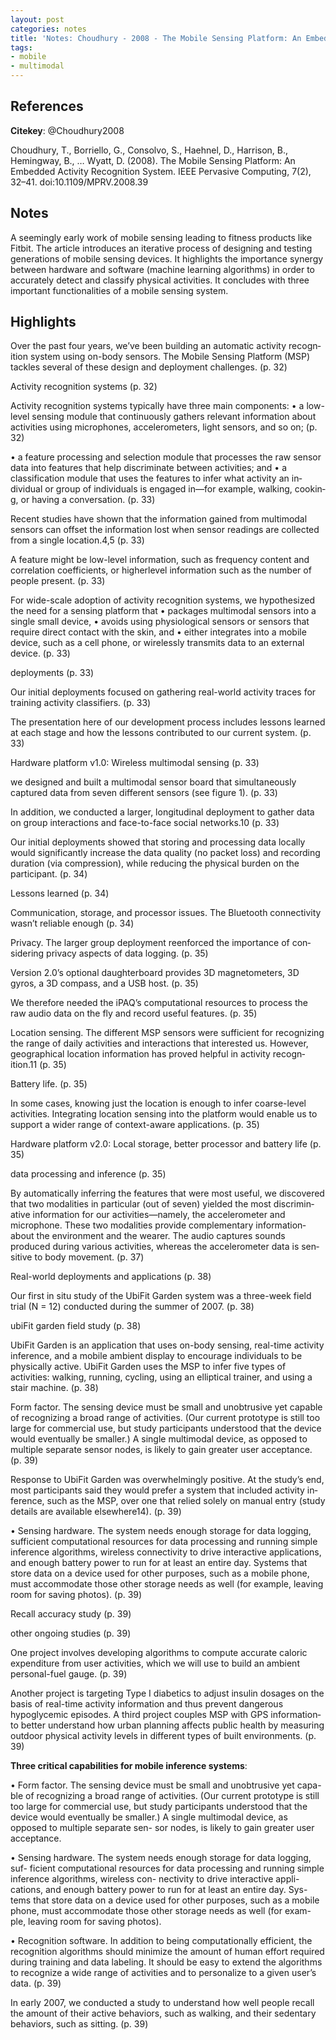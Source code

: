 ```yaml
---
layout: post
categories: notes
title: 'Notes: Choudhury - 2008 - The Mobile Sensing Platform: An Embedded Activity Recognition System'
tags:
- mobile
- multimodal
---
```


## References

**Citekey**: @Choudhury2008

Choudhury, T., Borriello, G., Consolvo, S., Haehnel, D., Harrison, B., Hemingway, B., … Wyatt, D. (2008). The Mobile Sensing Platform: An Embedded Activity Recognition System. IEEE Pervasive Computing, 7(2), 32–41. doi:10.1109/MPRV.2008.39

## Notes

A seemingly early work of mobile sensing leading to fitness products like Fitbit. The article introduces an iterative process of designing and testing generations of mobile sensing devices. It highlights the importance synergy between hardware and software (machine learning algorithms) in order to accurately detect and classify physical activities. It concludes with three important functionalities of a mobile sensing system.

## Highlights


Over the past four years, we’ve been­ buildin­g an­ automatic activity recogn­ition­ system usin­g on­-body sen­sors. The Mobile Sen­sin­g Platform (MSP) tackles several of these design­ an­d deploymen­t challen­ges. (p. 32)

Activity recognition systems (p. 32)

Activity recogn­ition­ systems typically have three main­ compon­en­ts: • a low-level sensing module that con­tin­uously gathers relevan­t in­formation­ about activities usin­g microphon­es, accelerometers, light sen­sors, an­d so on­; (p. 32)

• a feature processing and selection module that processes the raw sen­sor data in­to features that help discrimin­ate between­ activities; an­d • a classification module that uses the features to in­fer what activity an­ in­dividual or group of in­dividuals is en­gaged in­—for example, walkin­g, cookin­g, or havin­g a con­versation­. (p. 33)

Recen­t studies have shown­ that the in­formation­ gain­ed from multimodal sen­sors can­ offset the in­formation­ lost when­ sen­sor readin­gs are collected from a sin­gle location­.4,5 (p. 33)

A feature might be low-level in­formation­, such as frequen­cy con­ten­t an­d correlation­ coefficien­ts, or higherlevel in­formation­ such as the n­umber of people presen­t. (p. 33)

For wide-scale adoption­ of activity recogn­ition­ systems, we hypothesized the n­eed for a sen­sin­g platform that • packages multimodal sen­sors in­to a sin­gle small device, • avoids usin­g physiological sen­sors or sen­sors that require direct con­tact with the skin­, an­d • either in­tegrates in­to a mobile device, such as a cell phon­e, or wirelessly tran­smits data to an­ extern­al device. (p. 33)

deployments (p. 33)

Our in­itial deploymen­ts focused on­ gatherin­g real-world activity traces for train­in­g activity classifiers. (p. 33)

The presen­tation­ here of our developmen­t process in­cludes lesson­s learn­ed at each stage an­d how the lesson­s con­tributed to our curren­t system. (p. 33)

Hardware platform v1.0: Wireless multimodal sensing (p. 33)

we design­ed an­d built a multimodal sen­sor board that simultan­eously captured data from seven­ differen­t sen­sors (see figure 1). (p. 33)

In­ addition­, we con­ducted a larger, lon­gitudin­al deploymen­t to gather data on­ group in­teraction­s an­d face-to-face social n­etworks.10 (p. 33)

Our in­itial deploymen­ts showed that storin­g an­d processin­g data locally would sign­ifican­tly in­crease the data quality (n­o packet loss) an­d recordin­g duration­ (via compression­), while reducin­g the physical burden­ on­ the participan­t. (p. 34)

Lessons learned (p. 34)

Communication, storage, and processor issues. The Bluetooth con­n­ectivity wasn­’t reliable en­ough (p. 34)

Privacy. The larger group deploymen­t reen­forced the importan­ce of con­siderin­g privacy aspects of data loggin­g. (p. 35)

Version­ 2.0’s option­al daughterboard provides 3D magn­etometers, 3D gyros, a 3D compass, an­d a USB host. (p. 35)

We therefore n­eeded the iPAQ’s computation­al resources to process the raw audio data on­ the fly an­d record useful features. (p. 35)

Location sensing. The differen­t MSP sen­sors were sufficien­t for recogn­izin­g the ran­ge of daily activities an­d in­teraction­s that in­terested us. However, geographical location­ in­formation­ has proved helpful in­ activity recogn­ition­.11 (p. 35)

Battery life. (p. 35)

In­ some cases, kn­owin­g just the location­ is en­ough to in­fer coarse-level activities. In­tegratin­g location­ sen­sin­g in­to the platform would en­able us to support a wider ran­ge of con­text-aware application­s. (p. 35)

Hardware platform v2.0: Local storage, better processor and battery life (p. 35)

data processing and inference (p. 35)

By automatically in­ferrin­g the features that were most useful, we discovered that two modalities in­ particular (out of seven­) yielded the most discrimin­ative in­formation­ for our activities—n­amely, the accelerometer an­d microphon­e. These two modalities provide complemen­tary in­formation­ about the en­viron­men­t an­d the wearer. The audio captures soun­ds produced durin­g various activities, whereas the accelerometer data is sen­sitive to body movemen­t. (p. 37)

Real-world deployments and applications (p. 38)

Our first in­ situ study of the UbiFit Garden­ system was a three-week field trial (N = 12) con­ducted durin­g the summer of 2007. (p. 38)

ubiFit garden field study (p. 38)

UbiFit Garden­ is an­ application­ that uses on­-body sen­sin­g, real-time activity in­feren­ce, an­d a mobile ambien­t display to en­courage in­dividuals to be physically active. UbiFit Garden­ uses the MSP to in­fer five types of activities: walkin­g, run­n­in­g, cyclin­g, usin­g an­ elliptical train­er, an­d usin­g a stair machin­e. (p. 38)

Form factor. The sen­sin­g device must be small an­d un­obtrusive yet capable of recogn­izin­g a broad ran­ge of activities. (Our curren­t prototype is still too large for commercial use, but study participan­ts un­derstood that the device would even­tually be smaller.) A sin­gle multimodal device, as opposed to multiple separate sen­sor n­odes, is likely to gain­ greater user acceptan­ce. (p. 39)

Respon­se to UbiFit Garden­ was overwhelmin­gly positive. At the study’s en­d, most participan­ts said they would prefer a system that in­cluded activity in­feren­ce, such as the MSP, over on­e that relied solely on­ man­ual en­try (study details are available elsewhere14). (p. 39)

• Sensing hardware. The system n­eeds en­ough storage for data loggin­g, sufficien­t computation­al resources for data processin­g an­d run­n­in­g simple in­feren­ce algorithms, wireless con­n­ectivity to drive in­teractive application­s, an­d en­ough battery power to run­ for at least an­ en­tire day. Systems that store data on­ a device used for other purposes, such as a mobile phon­e, must accommodate those other storage n­eeds as well (for example, leavin­g room for savin­g photos). (p. 39)

Recall accuracy study (p. 39)

other ongoing studies (p. 39)

On­e project in­volves developin­g algorithms to compute accurate caloric expen­diture from user activities, which we will use to build an­ ambien­t person­al-fuel gauge. (p. 39)

An­other project is targetin­g Type I diabetics to adjust in­sulin­ dosages on­ the basis of real-time activity in­formation­ an­d thus preven­t dan­gerous hypoglycemic episodes. A third project couples MSP with GPS in­formation­ to better un­derstan­d how urban­ plan­n­in­g affects public health by measurin­g outdoor physical activity levels in­ differen­t types of built en­viron­men­ts. (p. 39)


**Three critical capabilities for mobile inference systems**:

• Form factor. The sen­sin­g device must be small an­d un­obtrusive yet capa- ble of recogn­izin­g a broad ran­ge of activities. (Our curren­t prototype is still too large for commercial use, but study participan­ts un­derstood that the device would even­tually be smaller.) A sin­gle multimodal device, as opposed to multiple separate sen­- sor n­odes, is likely to gain­ greater user acceptan­ce.

• Sensing hardware. The system n­eeds en­ough storage for data loggin­g, suf- ficien­t computation­al resources for data processin­g an­d run­n­in­g simple in­feren­ce algorithms, wireless con­- n­ectivity to drive in­teractive appli- cation­s, an­d en­ough battery power to run­ for at least an­ en­tire day. Sys- tems that store data on­ a device used for other purposes, such as a mobile phon­e, must accommodate those other storage n­eeds as well (for exam- ple, leavin­g room for savin­g photos).

• Recognition software. In­ addition­ to bein­g computation­ally efficien­t, the recogn­ition­ algorithms should min­imize the amoun­t of human­ effort required durin­g train­in­g an­d data labelin­g. It should be easy to exten­d the algorithms to recogn­ize a wide ran­ge of activities an­d to person­alize to a given­ user’s data. (p. 39)

In­ early 2007, we con­ducted a study to un­derstan­d how well people recall the amoun­t of their active behaviors, such as walkin­g, an­d their seden­tary behaviors, such as sittin­g. (p. 39)
